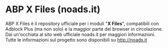 ABP X Files (noads.it)
===================
ABP X Files è il repository ufficiale per i moduli "**X Files**", compatibili con Adblock Plus (ma non solo) e la maggior parte dei browser in circolazione. Dai un'occhiata al sito web ufficiale noads.it per maggiori informazioni.
Tutte le informazioni sul progetto sono disponibili su http://noads.it